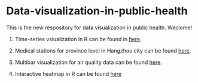 # Data-visualization-in-public-health
This is the new respository for data visualization in public health. Weclome!   

 1.  Time-series vsiualization in R can be found in [here](http://spatial-r.github.io/Data-visualization-in-public-health/time_series/).

 2.  Medical stations for province level in Hangzhou city can be found [here](http://spatial-r.github.io/Data-visualization-in-public-health/Medicin%20Clinic%20in%20Hangzhou/).

 3.  Multibar visualization for air quality data can be found [here](http://spatial-r.github.io/Data-visualization-in-public-health/MultiBar/).
 
 4.  Interactive heatmap in R can be found [here](http://spatial-r.github.io/Data-visualization-in-public-health/Interactive%20Heatmap/)
